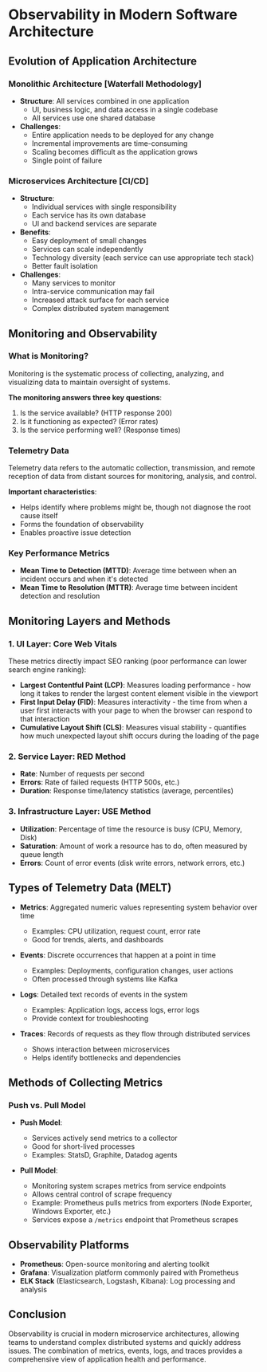 # Observability in Modern Software Architecture

## Evolution of Application Architecture

### Monolithic Architecture [Waterfall Methodology]
- **Structure**: All services combined in one application
  - UI, business logic, and data access in a single codebase
  - All services use one shared database
- **Challenges**:
  - Entire application needs to be deployed for any change
  - Incremental improvements are time-consuming
  - Scaling becomes difficult as the application grows
  - Single point of failure

### Microservices Architecture [CI/CD]
- **Structure**:
  - Individual services with single responsibility
  - Each service has its own database
  - UI and backend services are separate
- **Benefits**:
  - Easy deployment of small changes
  - Services can scale independently
  - Technology diversity (each service can use appropriate tech stack)
  - Better fault isolation
- **Challenges**:
  - Many services to monitor
  - Intra-service communication may fail
  - Increased attack surface for each service
  - Complex distributed system management

## Monitoring and Observability

### What is Monitoring?
Monitoring is the systematic process of collecting, analyzing, and visualizing data to maintain oversight of systems.

**The monitoring answers three key questions**:
1. Is the service available? (HTTP response 200)
2. Is it functioning as expected? (Error rates)
3. Is the service performing well? (Response times)

### Telemetry Data
Telemetry data refers to the automatic collection, transmission, and remote reception of data from distant sources for monitoring, analysis, and control.

**Important characteristics**:
- Helps identify where problems might be, though not diagnose the root cause itself
- Forms the foundation of observability
- Enables proactive issue detection

### Key Performance Metrics
- **Mean Time to Detection (MTTD)**: Average time between when an incident occurs and when it's detected
- **Mean Time to Resolution (MTTR)**: Average time between incident detection and resolution

## Monitoring Layers and Methods

### 1. UI Layer: Core Web Vitals
These metrics directly impact SEO ranking (poor performance can lower search engine ranking):

- **Largest Contentful Paint (LCP)**: Measures loading performance - how long it takes to render the largest content element visible in the viewport
- **First Input Delay (FID)**: Measures interactivity - the time from when a user first interacts with your page to when the browser can respond to that interaction
- **Cumulative Layout Shift (CLS)**: Measures visual stability - quantifies how much unexpected layout shift occurs during the loading of the page

### 2. Service Layer: RED Method
- **Rate**: Number of requests per second
- **Errors**: Rate of failed requests (HTTP 500s, etc.)
- **Duration**: Response time/latency statistics (average, percentiles)

### 3. Infrastructure Layer: USE Method
- **Utilization**: Percentage of time the resource is busy (CPU, Memory, Disk)
- **Saturation**: Amount of work a resource has to do, often measured by queue length
- **Errors**: Count of error events (disk write errors, network errors, etc.)

## Types of Telemetry Data (MELT)

- **Metrics**: Aggregated numeric values representing system behavior over time
  - Examples: CPU utilization, request count, error rate
  - Good for trends, alerts, and dashboards

- **Events**: Discrete occurrences that happen at a point in time
  - Examples: Deployments, configuration changes, user actions
  - Often processed through systems like Kafka

- **Logs**: Detailed text records of events in the system
  - Examples: Application logs, access logs, error logs
  - Provide context for troubleshooting

- **Traces**: Records of requests as they flow through distributed services
  - Shows interaction between microservices
  - Helps identify bottlenecks and dependencies

## Methods of Collecting Metrics

### Push vs. Pull Model

- **Push Model**:
  - Services actively send metrics to a collector
  - Good for short-lived processes
  - Examples: StatsD, Graphite, Datadog agents

- **Pull Model**:
  - Monitoring system scrapes metrics from service endpoints
  - Allows central control of scrape frequency
  - Example: Prometheus pulls metrics from exporters (Node Exporter, Windows Exporter, etc.)
  - Services expose a `/metrics` endpoint that Prometheus scrapes

## Observability Platforms

- **Prometheus**: Open-source monitoring and alerting toolkit
- **Grafana**: Visualization platform commonly paired with Prometheus
- **ELK Stack** (Elasticsearch, Logstash, Kibana): Log processing and analysis

## Conclusion

Observability is crucial in modern microservice architectures, allowing teams to understand complex distributed systems and quickly address issues. The combination of metrics, events, logs, and traces provides a comprehensive view of application health and performance.